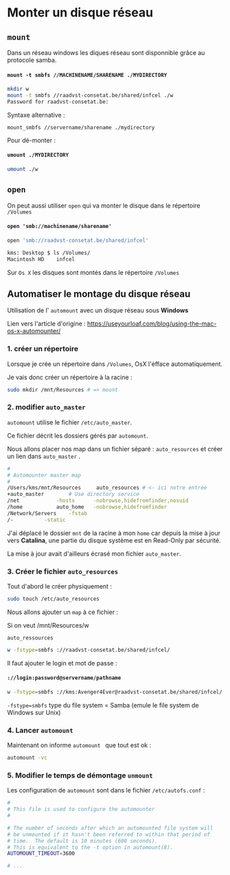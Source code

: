 # Monter un disque réseau

## `mount`

Dans un réseau windows les diques réseau sont disponnible grâce au protocole samba.

#### `mount -t smbfs //MACHINENAME/SHARENAME ./MYDIRECTORY` 

```bash
mkdir w
mount -t smbfs //raadvst-consetat.be/shared/infcel ./w
Password for raadvst-consetat.be: 

```

Syntaxe alternative :

`mount_smbfs //servername/sharename ./mydirectory`



Pour dé-monter :

#### `umount ./MYDIRECTORY`

```bash
umount ./w
```



## `open`

On peut aussi utiliser `open` qui va monter le disque dans le répertoire `/Volumes`

#### `open 'smb://machinename/sharename'`

```bash
open 'smb://raadvst-consetat.be/shared/infcel'

kms: Desktop $ ls /Volumes/
Macintosh HD	infcel
```

Sur `Os X` les disques sont montés dans le répertoire `/Volumes` 

## Automatiser le montage du disque réseau

Utilisation de l' `automount` avec un disque réseau sous **Windows**

Lien vers l'article d'origine : https://useyourloaf.com/blog/using-the-mac-os-x-automounter/

### 1. créer un répertoire

Lorsque je crée un répertoire dans `/Volumes`, OsX l'éfface automatiquement.

Je vais donc créer un répertoire à la racine :

```bash
sudo mkdir /mnt/Resources # => mount
```

### 2. modifier `auto_master`

`automount` utilise le fichier `/etc/auto_master`.

Ce fichier décrit les dossiers gérés par `automount`.

Nous allons placer nos map dans un fichier séparé : `auto_resources` et créer un lien dans `auto_master` .

```bash
#
# Automounter master map
#
/Users/kms/mnt/Resources     auto_resources # <- ici notre entrée
+auto_master		# Use directory service
/net			-hosts		-nobrowse,hidefromfinder,nosuid
/home			auto_home	-nobrowse,hidefromfinder
/Network/Servers	-fstab
/-			-static
```

J'ai déplacé le dossier `mnt` de la racine à mon `home` car depuis la mise à jour vers **Catalina**, une partie du disque système est en Read-Only par sécurité.

La mise à jour avait d'ailleurs écrasé mon fichier `auto_master`.

### 3. Créer le fichier `auto_resources`

Tout d'abord le créer physiquement :

```bash
sudo touch /etc/auto_resources
```

Nous allons ajouter un `map` à ce fichier :

Si on veut /mnt/Resources/w

`auto_ressources`

```bash
w -fstype=smbfs ://raadvst-consetat.be/shared/infcel/
```

Il faut ajouter le login et mot de passe :

#### `://login:password@servername/pathname`

```bash
w -fstype=smbfs ://kms:Avenger4Ever@raadvst-consetat.be/shared/infcel/
```

`-fstype=smbfs`  type du file system = Samba (emule le file system de Windows sur Unix)

### 4. Lancer `automount`

Maintenant on informe `automount ` que tout est ok :

```bash
automount -vc
```

### 5. Modifier le temps de démontage `unmount`

Les configuration de `automount` sont dans le fichier `/etc/autofs.conf` :

```bash
#
# This file is used to configure the automounter
#

# The number of seconds after which an automounted file system will
# be unmounted if it hasn't been referred to within that period of
# time.  The default is 10 minutes (600 seconds).
# This is equivalent to the -t option in automount(8).
AUTOMOUNT_TIMEOUT=3600

# ...
```



